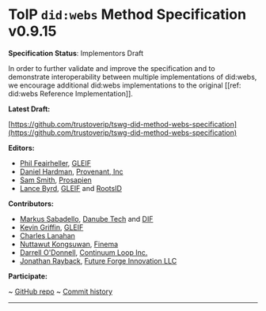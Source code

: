 ToIP `did:webs` Method Specification v0.9.15
==================

**Specification Status**: Implementors Draft

In order to further validate and improve the specification and to demonstrate interoperability between multiple implementations of did:webs, we encourage additional did:webs implementations to the original [[ref: did:webs Reference Implementation]].

**Latest Draft:**

[https://github.com/trustoverip/tswg-did-method-webs-specification](https://github.com/trustoverip/tswg-did-method-webs-specification)

**Editors:**

- [Phil Feairheller](https://github.com/pfeairheller), [GLEIF](https://gleif.org)
- [Daniel Hardman](https://www.linkedin.com/in/danielhardman/), [Provenant, Inc](https://provenant.net)
- [Sam Smith](https://github.com/SmithSamuelM), [Prosapien](https://prosapien.com/)
- [Lance Byrd](https://github.com/2byrds), [GLEIF](https://gleif.org) and [RootsID](https://rootsid.com/)

**Contributors:**

- [Markus Sabadello](https://www.linkedin.com/in/markus-sabadello-353a0821/), [Danube Tech](https://danubetech.com/) and [DIF](https://identity.foundation)
- [Kevin Griffin](https://github.com/m00sey), [GLEIF](https://gleif.org)
- [Charles Lanahan](https://www.linkedin.com/in/charles-lanahan-a8a68b16/)
- [Nuttawut Kongsuwan](https://github.com/nkongsuwan), [Finema](https://finema.co/)
- [Darrell O'Donnell](https://github.com/darrellodonnell), [Continuum Loop Inc.](https://www.continuumloop.com)
- [Jonathan Rayback](https:/github.com/jrayback), [Future Forge Innovation LLC](https://futureforg.ing)

<!-- -->

**Participate:**

~ [GitHub repo](https://github.com/trustoverip/tswg-did-method-webs-specification)
~ [Commit history](https://github.com/trustoverip/tswg-did-method-webs-specification/commits/main)

------------------------------------
